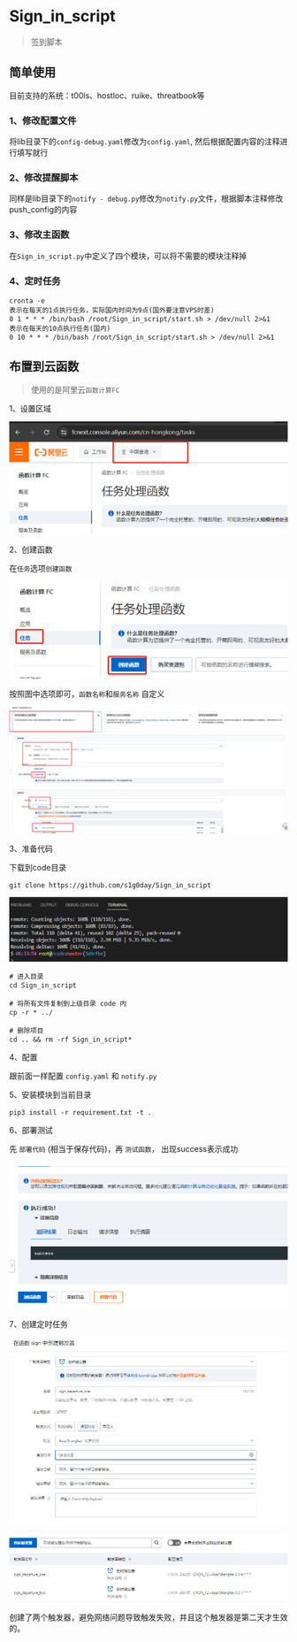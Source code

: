 # Sign_in_script

>签到脚本

## 简单使用

目前支持的系统：t00ls、hostloc、ruike、threatbook等

### 1、修改配置文件

将lib目录下的`config-debug.yaml`修改为`config.yaml`, 然后根据配置内容的注释进行填写就行

### 2、修改提醒脚本

同样是lib目录下的`notify - debug.py`修改为`notify.py`文件，根据脚本注释修改push_config的内容

### 3、修改主函数

在`Sign_in_script.py`中定义了四个模块，可以将不需要的模块注释掉

### 4、定时任务

```
cronta -e
表示在每天的1点执行任务，实际国内时间为9点(国外要注意VPS时差)
0 1 * * * /bin/bash /root/Sign_in_script/start.sh > /dev/null 2>&1
表示在每天的10点执行任务(国内)
0 10 * * * /bin/bash /root/Sign_in_script/start.sh > /dev/null 2>&1
```

## 布置到云函数

> 使用的是阿里云`函数计算FC`

1、设置区域

![Alt text](images/README/image.png)

2、创建函数

在`任务`选项`创建函数`

![Alt text](images/README/image-1.png)

按照图中选项即可，`函数名称`和`服务名称` 自定义

![Alt text](images/README/image-2.png)

3、准备代码

下载到code目录
```
git clone https://github.com/s1g0day/Sign_in_script
```

![Alt text](images/README/image-3.png)

```
# 进入目录
cd Sign_in_script

# 将所有文件复制到上级目录 code 内
cp -r * ../

# 删除项目
cd .. && rm -rf Sign_in_script*
```

4、配置

跟前面一样配置 `config.yaml` 和 `notify.py`

5、安装模块到当前目录

```
pip3 install -r requirement.txt -t .
```

6、部署测试

先 `部署代码` (相当于保存代码)，再 `测试函数`， 出现success表示成功

![Alt text](images/README/image-4.png)

7、创建定时任务

![image-20240304102235650](images/README/image-20240304102235650.png)

![image-20240304102325263](images/README/image-20240304102325263.png)

创建了两个触发器，避免网络问题导致触发失败，并且这个触发器是第二天才生效的。